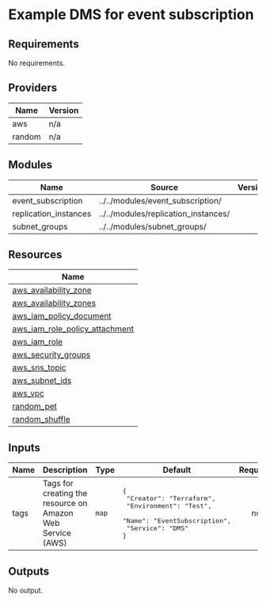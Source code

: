 # Example DMS for event subscription

<!-- BEGINNING OF PRE-COMMIT-TERRAFORM DOCS HOOK -->
## Requirements

No requirements.

## Providers

| Name | Version |
|------|---------|
| aws | n/a |
| random | n/a |

## Modules

| Name | Source | Version |
|------|--------|---------|
| event_subscription | ../../modules/event_subscription/ |  |
| replication_instances | ../../modules/replication_instances/ |  |
| subnet_groups | ../../modules/subnet_groups/ |  |

## Resources

| Name |
|------|
| [aws_availability_zone](https://registry.terraform.io/providers/hashicorp/aws/latest/docs/data-sources/availability_zone) |
| [aws_availability_zones](https://registry.terraform.io/providers/hashicorp/aws/latest/docs/data-sources/availability_zones) |
| [aws_iam_policy_document](https://registry.terraform.io/providers/hashicorp/aws/latest/docs/data-sources/iam_policy_document) |
| [aws_iam_role_policy_attachment](https://registry.terraform.io/providers/hashicorp/aws/latest/docs/resources/iam_role_policy_attachment) |
| [aws_iam_role](https://registry.terraform.io/providers/hashicorp/aws/latest/docs/resources/iam_role) |
| [aws_security_groups](https://registry.terraform.io/providers/hashicorp/aws/latest/docs/data-sources/security_groups) |
| [aws_sns_topic](https://registry.terraform.io/providers/hashicorp/aws/latest/docs/resources/sns_topic) |
| [aws_subnet_ids](https://registry.terraform.io/providers/hashicorp/aws/latest/docs/data-sources/subnet_ids) |
| [aws_vpc](https://registry.terraform.io/providers/hashicorp/aws/latest/docs/data-sources/vpc) |
| [random_pet](https://registry.terraform.io/providers/hashicorp/random/latest/docs/resources/pet) |
| [random_shuffle](https://registry.terraform.io/providers/hashicorp/random/latest/docs/resources/shuffle) |

## Inputs

| Name | Description | Type | Default | Required |
|------|-------------|------|---------|:--------:|
| tags | Tags for creating the resource on Amazon Web Service (AWS) | `map` | <pre>{<br>  "Creator": "Terraform",<br>  "Environment": "Test",<br>  "Name": "EventSubscription",<br>  "Service": "DMS"<br>}</pre> | no |

## Outputs

No output.
<!-- END OF PRE-COMMIT-TERRAFORM DOCS HOOK -->
